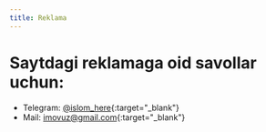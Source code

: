 ```yaml
---
title: Reklama
---
```


# Saytdagi reklamaga oid savollar uchun:

- Telegram: [@islom_here](https://t.me/islom_here){:target="\_blank"}
- Mail: [imovuz@gmail.com](mailto:imoviuz@gmail.com){:target="\_blank"}
